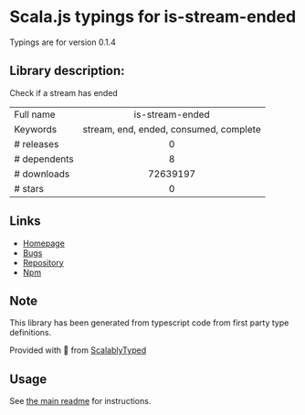 
# Scala.js typings for is-stream-ended

Typings are for version 0.1.4

## Library description:
Check if a stream has ended

|                    |                 |
| ------------------ | :-------------: |
| Full name          | is-stream-ended |
| Keywords           | stream, end, ended, consumed, complete |
| # releases         | 0 |
| # dependents       | 8 |
| # downloads        | 72639197 |
| # stars            | 0 |

## Links
- [Homepage](https://github.com/stephenplusplus/is-stream-ended#readme)
- [Bugs](https://github.com/stephenplusplus/is-stream-ended/issues)
- [Repository](https://github.com/stephenplusplus/is-stream-ended)
- [Npm](https://www.npmjs.com/package/is-stream-ended)
    


## Note
This library has been generated from typescript code from first party type definitions.

Provided with :purple_heart: from [ScalablyTyped](https://github.com/oyvindberg/ScalablyTyped)

## Usage
See [the main readme](../../readme.md) for instructions.


